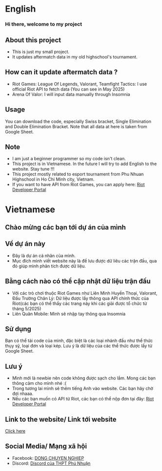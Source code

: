 # English
### Hi there, welcome to my project

## About this project
- This is just my small project.
- It updates aftermatch data in my old highschool's tournament.

## How can it update aftermatch data ?
- Riot Games: League Of Legends, Valorant, Teamfight Tactics: I use official Riot API to fetch data (You can see in May 2025)
- Arena Of Valor: I will input data manually through Insomnia

## Usage
You can download the code, especially Swiss bracket, Single Elimination and Double Elimination Bracket. Note that all data at here is taken from Google Sheet. 

## Note
- I am just a beginner programmer so my code isn't clean.
- This project is in Vietnamese. In the future I will try to add English to the website. Stay tune !!!
- This project mostly related to esport tournament from Phu Nhuan Highschool in Ho Chi Minh city, Vietnam.
- If you want to have API from Riot Games, you can apply here: <a href="https://developer.riotgames.com/">Riot Developer Portal</a>

# Vietnamese
## Chào mừng các bạn tới dự án của mình

## Về dự án này
- Đây là dự án cá nhân của mình.
- Mục đích mình viết website này là để lưu được dữ liêu các trận đấu, qua đó giúp mình phân tích được dữ liệu.

## Bằng cách nào có thể cập nhật dữ liệu trận đấu
- Với các trò chơi thuộc Riot Games như Liên Minh Huyền Thoại, Valorant, Đấu Trường Chân Lý: Dữ liệu được lấy thông qua API chính thức của Riot(các bạn có thể thấy các trang này khi các giải được tổ chức từ tháng 5/2025)
- Liên Quân Mobile: Mình sẽ nhập tay thông qua Insomnia

## Sử dụng
Bạn có thể tải code của mình, đặc biệt là các loại nhánh đấu như thể thức thụy sỹ, loại đơn và loại kép. Lưu ý là dữ liệu của các thể thức được lấy từ Google Sheet.

## Lưu ý
- Mình mới là newbie nên code không được sạch cho lắm. Mong các bạn thông cảm cho mình nhé :(
- Trong tương lai mình sẽ thêm tiếng Anh vào website. Các bạn hãy chờ đợi nhaaa.
- Nếu các bạn muốn có API từ Riot, các bạn có thể nộp đơn tại đây: <a href="https://developer.riotgames.com/">Riot Developer Portal</a>
## Link to the website/ Link tới website
<a href="https://dongchuyennghiep.vercel.app/">Click here</a>

## Social Media/ Mạng xã hội
- Facebook: <a href="https://www.facebook.com/dongchuyennghiep">DONG CHUYEN NGHIEP</a>
- Discord: <a href="https://discord.gg/RFAkWXdx">Discord của THPT Phú Nhuận</a>

